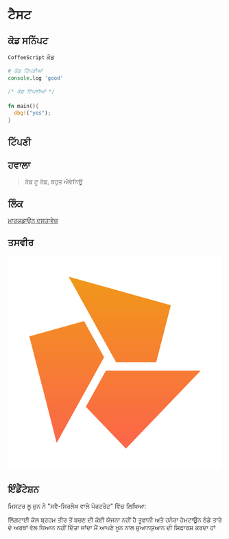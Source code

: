 [ਮਾਰਕਡਾਊਨ ਗਲੋਬਲ ਟਿੱਪਣੀ]:#

# ਟੈਸਟ

## ਕੋਡ ਸਨਿੱਪਟ

`CoffeeScript` ਕੋਡ

```coffee
# ਕੋਡ ਟਿੱਪਣੀਆਂ
console.log 'good'


```

```rust
/* ਕੋਡ ਟਿੱਪਣੀਆਂ */

fn main(){
  dbg!("yes");
}
```

## ਟਿੱਪਣੀ

<!-- HTML 注释 --> 

<!-- 多行注释 --> 

## ਹਵਾਲਾ

> ਰੋਡ ਟੂ ਰੋਡ, ਬਹੁਤ ਐਵੇਨਿਊ

## ਲਿੰਕ

[ਮਾਰਕਡਾਉਨ ਦਸਤਾਵੇਜ਼](https://github.com/xxai-art/xxai-art-md)

## ਤਸਵੀਰ

![xxAI.Art ਬ੍ਰਾਂਡ ਪਛਾਣ](https://raw.githubusercontent.com/xxai-art/web/main/file/svg/logo.svg)

## ਇੰਡੈਂਟੇਸ਼ਨ

ਮਿਸਟਰ ਲੂ ਜ਼ੁਨ ਨੇ "ਸਵੈ-ਸਿਰਲੇਖ ਵਾਲੇ ਪੋਰਟਰੇਟ" ਵਿੱਚ ਲਿਖਿਆ:

  ਲਿੰਗਟਾਈ ਕੋਲ ਬ੍ਰਹਮ ਤੀਰ ਤੋਂ ਬਚਣ ਦੀ ਕੋਈ ਯੋਜਨਾ ਨਹੀਂ ਹੈ
  ਤੂਫਾਨੀ ਅਤੇ ਹਨੇਰਾ ਹੋਮਟਾਊਨ
  ਠੰਡੇ ਤਾਰੇ ਦੇ ਅਰਥਾਂ ਵੱਲ ਧਿਆਨ ਨਹੀਂ ਦਿੱਤਾ ਜਾਂਦਾ
  ਮੈਂ ਆਪਣੇ ਖੂਨ ਨਾਲ ਜ਼ੁਆਨਯੁਆਨ ਦੀ ਸਿਫਾਰਸ਼ ਕਰਦਾ ਹਾਂ
